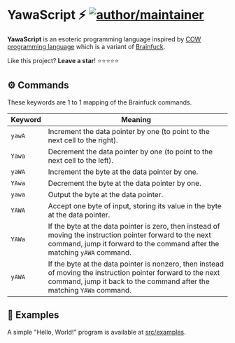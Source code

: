 # YawaScript ⚡ [![author/maintainer](https://img.shields.io/badge/by-itsmenewbie03-016eea.svg?logo=github&labelColor=181717&longCache=true&style=flat-square)](https://itsmenewbie03.github.io)

**YawaScript** is an esoteric programming language inspired by [COW programming language](https://esolangs.org/wiki/COW) which is a variant of [Brainfuck](https://en.wikipedia.org/wiki/Brainfuck).

Like this project? **Leave a star**! ⭐⭐⭐⭐⭐

## ⚙️ Commands

These keywords are 1 to 1 mapping of the Brainfuck commands.

| Keyword | Meaning                                                                                                                                                                                |
| ------- | -------------------------------------------------------------------------------------------------------------------------------------------------------------------------------------- |
| `yawA`  | Increment the data pointer by one (to point to the next cell to the right).                                                                                                            |
| `Yawa`  | Decrement the data pointer by one (to point to the next cell to the left).                                                                                                             |
| `yaWA`  | Increment the byte at the data pointer by one.                                                                                                                                         |
| `YAwa`  | Decrement the byte at the data pointer by one.                                                                                                                                         |
| `yawa`  | Output the byte at the data pointer.                                                                                                                                                   |
| `YAWA`  | Accept one byte of input, storing its value in the byte at the data pointer.                                                                                                           |
| `YAWa`  | If the byte at the data pointer is zero, then instead of moving the instruction pointer forward to the next command, jump it forward to the command after the matching `yAWA` command. |
| `yAWA`  | If the byte at the data pointer is nonzero, then instead of moving the instruction pointer forward to the next command, jump it back to the command after the matching `YAWa` command. |

## 🚀 Examples

A simple "Hello, World!" program is available at [src/examples](https://github.com/itsmenewbie03/yawascript/tree/main/src/examples).
